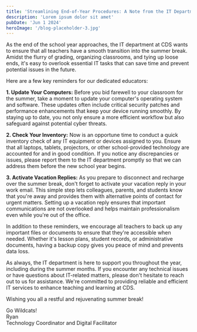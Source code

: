 ```yaml
---
title: 'Streamlining End-of-Year Procedures: A Note from the IT Department'
description: 'Lorem ipsum dolor sit amet'
pubDate: 'Jun 1 2024'
heroImage: '/blog-placeholder-3.jpg'
---
```


As the end of the school year approaches, the IT department at CDS wants to ensure that all teachers have a smooth transition into the summer break. Amidst the flurry of grading, organizing classrooms, and tying up loose ends, it's easy to overlook essential IT tasks that can save time and prevent potential issues in the future.

Here are a few key reminders for our dedicated educators:

**1. Update Your Computers:**
Before you bid farewell to your classroom for the summer, take a moment to update your computer's operating system and software. These updates often include critical security patches and performance enhancements that keep your device running smoothly. By staying up to date, you not only ensure a more efficient workflow but also safeguard against potential cyber threats.

**2. Check Your Inventory:**
Now is an opportune time to conduct a quick inventory check of any IT equipment or devices assigned to you. Ensure that all laptops, tablets, projectors, or other school-provided technology are accounted for and in good condition. If you notice any discrepancies or issues, please report them to the IT department promptly so that we can address them before the new school year begins.

**3. Activate Vacation Replies:**
As you prepare to disconnect and recharge over the summer break, don't forget to activate your vacation reply in your work email. This simple step lets colleagues, parents, and students know that you're away and provides them with alternative points of contact for urgent matters. Setting up a vacation reply ensures that important communications are not overlooked and helps maintain professionalism even while you're out of the office.

In addition to these reminders, we encourage all teachers to back up any important files or documents to ensure that they're accessible when needed. Whether it's lesson plans, student records, or administrative documents, having a backup copy gives you peace of mind and prevents data loss.

As always, the IT department is here to support you throughout the year, including during the summer months. If you encounter any technical issues or have questions about IT-related matters, please don't hesitate to reach out to us for assistance. We're committed to providing reliable and efficient IT services to enhance teaching and learning at CDS.

Wishing you all a restful and rejuvenating summer break!

Go Wildcats!  
Ryan   
Technology Coordinator and Digital Facilitator